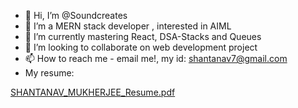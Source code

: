 - 👋 Hi, I’m @Soundcreates
- 👀 I’m a MERN stack developer , interested in AIML
- 🌱 I’m currently mastering React, DSA-Stacks and Queues
- 💞️ I’m looking to collaborate on  web development project
- 📫 How to reach me - email me!, my id: shantanav7@gmail.com
- My resume: 

[SHANTANAV_MUKHERJEE_Resume.pdf](https://github.com/user-attachments/files/19972063/SHANTANAV_MUKHERJEE_Resume.pdf)


<!---
Soundcreates/Soundcreates is a ✨ special ✨ repository because its `README.md` (this file) appears on your GitHub profile.
You can click the Preview link to take a look at your changes.
--->
